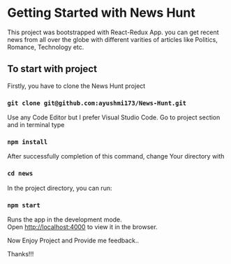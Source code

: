 # Getting Started with News Hunt

This project was bootstrapped with React-Redux App. you can get recent news from all over the globe with different varities of articles like Politics, Romance, Technology etc.

## To start with project

Firstly, you have to clone the News Hunt project

### `git clone git@github.com:ayushmi173/News-Hunt.git`

Use any Code Editor but I prefer Visual Studio Code.
Go to project section and in terminal type 

### `npm install`

After successfully completion of this command, change Your directory with

### `cd news`

In the project directory, you can run:

### `npm start`

Runs the app in the development mode.\
Open [http://localhost:4000](http://localhost:4000) to view it in the browser.

Now Enjoy Project and Provide me feedback..

Thanks!!!
